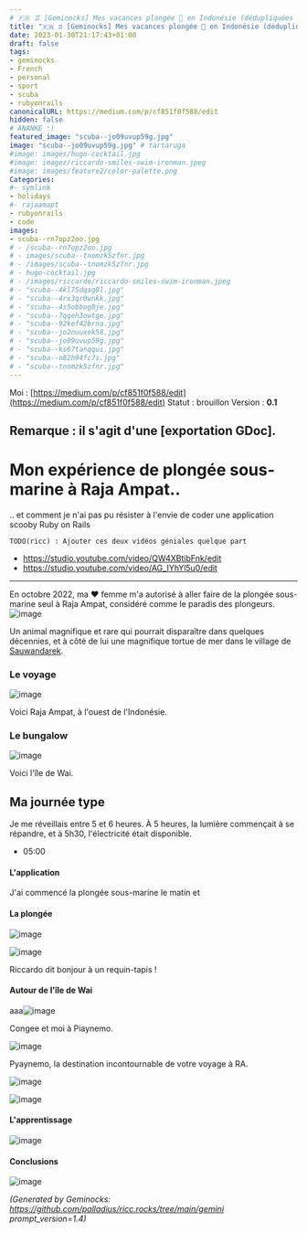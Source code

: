 ```yaml
---
# 🇫🇷 ♊ [Geminocks] Mes vacances plongée 🤿 en Indonésie (dédupliquées !)
title: "🇫🇷 ♊ [Geminocks] Mes vacances plongée 🤿 en Indonésie (dédupliquées !)"
date: 2023-01-30T21:17:43+01:00
draft: false
tags:
- geminocks
- French
- personal
- sport
- scuba
- rubyonrails
canonicalURL: https://medium.com/p/cf851f0f588/edit
hidden: false
# ANANKE :)
featured_image: "scuba--jo09uvup59g.jpg"
image: "scuba--jo09uvup59g.jpg" # tartaruga
#image: images/hugo-cocktail.jpg
#image: imagez/riccardo-smiles-swim-ironman.jpeg
#image: images/feature2/color-palette.png
Categories:
#- symlink
- holidays
#- rajaamapt
- rubyonrails
- code
images:
- scuba--rn7opz2oo.jpg
# - /scuba--rn7opz2oo.jpg
# - images/scuba--tnomzk5zfnr.jpg
# - /images/scuba--tnomzk5zfnr.jpg
# - hugo-cocktail.jpg
# - /images/riccardo/riccardo-smiles-swim-ironman.jpeg
# - "scuba--4kl75dqag8l.jpg"
# - "scuba--4rx3qr0wnkk.jpg"
# - "scuba--4s5obbog0je.jpg"
# - "scuba--7qqeh3owtge.jpg"
# - "scuba--92kef42brna.jpg"
# - "scuba--jo2nuuxek58.jpg"
# - "scuba--jo09uvup59g.jpg"
# - "scuba--ks67tanqqui.jpg"
# - "scuba--n82h94fc7s.jpg"
# - "scuba--tnomzk5zfnr.jpg"
---
```

Moi : [https://medium.com/p/cf851f0f588/edit](https://medium.com/p/cf851f0f588/edit)
Statut : brouillon
Version : **0.1**

Remarque : il s'agit d'une [exportation GDoc].
---

<!--
{{with .Resources.GetMatch "scuba--rn7opz2oo.jpg"}}
  <img src="{{ .RelPermalink }}" width="{{ .Width }}" height="{{ .Height }}">
{{end}}
-->




# Mon expérience de plongée sous-marine à Raja Ampat..

.. et comment je n'ai pas pu résister à l'envie de coder une application scooby Ruby on Rails


`TODO(ricc) : Ajouter ces deux vidéos géniales quelque part`

* https://studio.youtube.com/video/QW4XBtibFnk/edit
* https://studio.youtube.com/video/AG_IYhYl5u0/edit

---

En octobre 2022, ma ❤️ femme m'a autorisé à aller faire de la plongée sous-marine seul à Raja Ampat, considéré comme le paradis des plongeurs.![image](scuba--jo09uvup59g.jpg)

Un animal magnifique et rare qui pourrait disparaître dans quelques décennies, et à côté de lui une magnifique tortue de mer dans le village de [Sauwandarek](https://www.google.com/maps/place/Sauwandarek+Village/@-0.5858766,130.6122214,13.42z/data=!4m13!1m7!3m6!1s0x2d5c3eaaccb47097:0x7851bd844c4cdf44!2sIsole+Raja+Ampat!3b1!8m2!3d-1.0320468!4d130.5052176!3m4!1s0x0:0xf11684dad6130be3!8m2!3d-0.5903592!4d130.6023098).

### Le voyage

![image](scuba--rn7opz2oo.jpg)


Voici Raja Ampat, à l'ouest de l'Indonésie.

### Le bungalow

![image](scuba--tnomzk5zfnr.jpg)

Voici l'île de Wai.

## Ma journée type

Je me réveillais entre 5 et 6 heures. À 5 heures, la lumière commençait à se répandre, et à 5h30, l'électricité était disponible.

-  05:00

#### L'application

J'ai commencé la plongée sous-marine le matin et

#### La plongée

![image](scuba--4rx3qr0wnkk.jpg)

![image](scuba--4kl75dqag8l.jpg)

Riccardo dit bonjour à un requin-tapis !

#### Autour de l'île de Wai

aaa![image](scuba--7qqeh3owtge.jpg)

Congee et moi à Piaynemo.

![image](scuba--92kef42brna.jpg)

Pyaynemo, la destination incontournable de votre voyage à RA.

![image](scuba--4s5obbog0je.jpg)

![image](scuba--ks67tanqqui.jpg)

#### L'apprentissage

![image](scuba--jo2nuuxek58.jpg)

#### Conclusions

![image](scuba--n82h94fc7s.jpg)


*(Generated by Geminocks: https://github.com/palladius/ricc.rocks/tree/main/gemini prompt_version=1.4)*